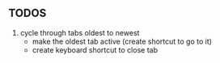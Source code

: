 ## TODOS

1. cycle through tabs oldest to newest
    * make the oldest tab active (create shortcut to go to it)
    * create keyboard shortcut to close tab